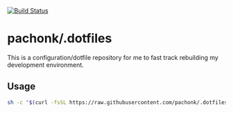 [![Build Status](https://travis-ci.org/pachonk/.dotfiles.svg?branch=master)](https://travis-ci.org/pachonk/.dotfiles)

# pachonk/.dotfiles

This is a configuration/dotfile repository for me to fast track rebuilding my development environment.

## Usage

```bash
sh -c "$(curl -fsSL https://raw.githubusercontent.com/pachonk/.dotfiles/master/install-scripts/install.sh)"
```


